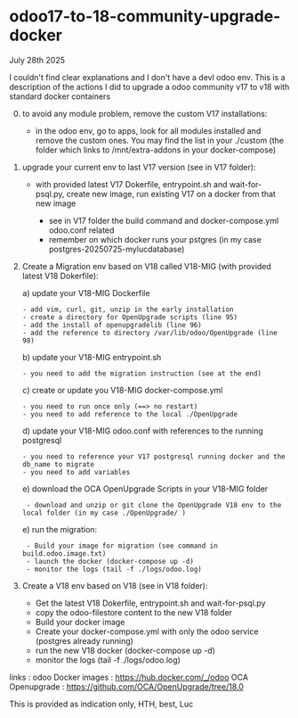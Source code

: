 # odoo17-to-18-community-upgrade-docker
July 28th 2025

I couldn't find clear explanations and I don't have a devl odoo env.
This is a description of the actions I did to upgrade a odoo community v17 to v18 with standard docker containers

0) to avoid any module problem, remove the custom V17 installations:
   
    - in the odoo env, go to apps, look for all modules installed and remove the custom ones. You may find the list in your ./custom (the folder which links to /mnt/extra-addons in your docker-compose)

2) upgrade your current env to last V17 version (see in V17 folder):
   
    - with provided latest V17 Dokerfile, entrypoint.sh and wait-for-psql.py, create new image, run existing V17 on a docker from that new image
      
        * see in V17 folder the build command and docker-compose.yml odoo.conf related
        * remember on which docker runs your pstgres (in my case postgres-20250725-mylucdatabase)
       
4) Create a Migration env based on V18 called V18-MIG (with provided latest V18 Dokerfile):
    
    a) update your V18-MIG Dockerfile
   
       - add vim, curl, git, unzip in the early installation
       - create a directory for OpenUpgrade scripts (line 95)
       - add the install of openupgradelib (line 96)
       - add the reference to directory /var/lib/odoo/OpenUpgrade (line 98)
   
    b) update your V18-MIG entrypoint.sh
   
       - you need to add the migration instruction (see at the end) 
   
    c) create or update you V18-MIG docker-compose.yml
   
       - you need to run once only (==> no restart)
       - you need to add reference to the local ./OpenUpgrade
   
    d) update your V18-MIG odoo.conf with references to the running postgresql
   
       - you need to reference your V17 postgresql running docker and the db_name to migrate
       - you need to add variables
        
    e) download the OCA OpenUpgrade Scripts in your V18-MIG folder
   
        - download and unzip or git clone the OpenUpgrade V18 env to the local folder (in my case ./OpenUpgrade/ )
   
    e) run the migration:
   
        - Build your image for migration (see command in build.odoo.image.txt)
        - launch the docker (docker-compose up -d) 
        - monitor the logs (tail -f ./logs/odoo.log)
   
   
6) Create a V18 env based on V18 (see in V18 folder):
   
   - Get the latest V18 Dokerfile, entrypoint.sh and wait-for-psql.py
   - copy the odoo-filestore content to the new V18 folder
   - Build your docker image
   - Create your docker-compose.yml with only the odoo service (postgres already running) 
   - run the new V18 docker (docker-compose up -d)
   - monitor the logs (tail -f ./logs/odoo.log)

links : 
   odoo Docker images : https://hub.docker.com/_/odoo
   OCA Openupgrade : https://github.com/OCA/OpenUpgrade/tree/18.0

This is provided as indication only, HTH, best, Luc
